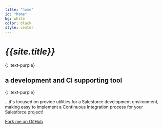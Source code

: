 ```yaml
---
title: "home"
id: "home"
bg: white
color: black
style: center
---
```


# ***{{site.title}}***
{: .text-purple}

<div class="stacked-icons" style="font-size:50px">
  <span class="fa-stack fa-3x">
    <i class="fa fa-cloud fa-stack-2x" style="color:#fab125;"></i>
    <strong class="fa fa-gear fa-stack-1x fa-stack-text fa-inverse" style="font-size:200px"></strong>
  </span>
</div>

## a development and CI supporting tool
{: .text-purple}


…it's focused on provide utilities for a Salesforce development environment, making easy to implement a Continuous Integration process for your Salesforce project!

<span id="forkongithub">
  <a href="{{ site.github.repo }}" class="bg-blue">
    Fork me on GitHub
  </a>
</span>

